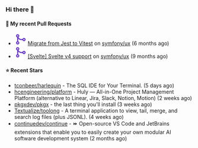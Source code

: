 ### Hi there 👋

#### 🔨 My recent Pull Requests

- ![](./assets/pr-merged.svg) [Migrate from Jest to Vitest](https://github.com/symfony/ux/pull/1202) on [symfony/ux](https://github.com/symfony/ux) (6 months ago)
- ![](./assets/pr-merged.svg) [[Svelte] Svelte v4 support](https://github.com/symfony/ux/pull/1018) on [symfony/ux](https://github.com/symfony/ux) (9 months ago)

#### ⭐ Recent Stars

- [tconbeer/harlequin](https://github.com/tconbeer/harlequin) - The SQL IDE for Your Terminal. (5 days ago)
- [hcengineering/platform](https://github.com/hcengineering/platform) - Huly — All-in-One Project Management Platform (alternative to Linear, Jira, Slack, Notion, Motion) (2 weeks ago)
- [pkgxdev/pkgx](https://github.com/pkgxdev/pkgx) - the last thing you’ll install (3 weeks ago)
- [Textualize/toolong](https://github.com/Textualize/toolong) - A terminal application to view, tail, merge, and search log files (plus JSONL). (4 weeks ago)
- [continuedev/continue](https://github.com/continuedev/continue) - ⏩ Open-source VS Code and JetBrains extensions that enable you to easily create your own modular AI software development system (2 months ago)